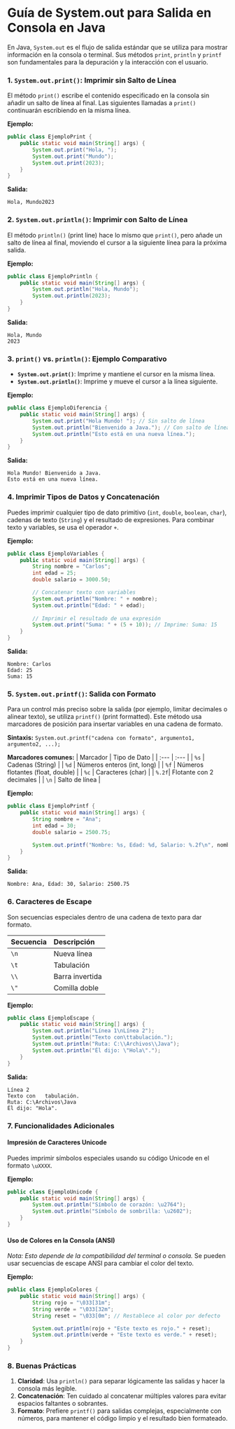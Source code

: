 # Guía de System.out para Salida en Consola en Java

En Java, `System.out` es el flujo de salida estándar que se utiliza para mostrar información en la consola o terminal. Sus métodos `print`, `println` y `printf` son fundamentales para la depuración y la interacción con el usuario.

### 1. `System.out.print()`: Imprimir sin Salto de Línea

El método `print()` escribe el contenido especificado en la consola sin añadir un salto de línea al final. Las siguientes llamadas a `print()` continuarán escribiendo en la misma línea.

**Ejemplo:**
```java
public class EjemploPrint {
    public static void main(String[] args) {
        System.out.print("Hola, ");
        System.out.print("Mundo");
        System.out.print(2023);
    }
}
```
**Salida:**
```
Hola, Mundo2023
```

### 2. `System.out.println()`: Imprimir con Salto de Línea

El método `println()` (print line) hace lo mismo que `print()`, pero añade un salto de línea al final, moviendo el cursor a la siguiente línea para la próxima salida.

**Ejemplo:**
```java
public class EjemploPrintln {
    public static void main(String[] args) {
        System.out.println("Hola, Mundo");
        System.out.println(2023);
    }
}
```
**Salida:**
```
Hola, Mundo
2023
```

### 3. `print()` vs. `println()`: Ejemplo Comparativo

- **`System.out.print()`**: Imprime y mantiene el cursor en la misma línea.
- **`System.out.println()`**: Imprime y mueve el cursor a la línea siguiente.

**Ejemplo:**
```java
public class EjemploDiferencia {
    public static void main(String[] args) {
        System.out.print("Hola Mundo! "); // Sin salto de línea
        System.out.println("Bienvenido a Java."); // Con salto de línea
        System.out.println("Esto está en una nueva línea.");
    }
}
```
**Salida:**
```
Hola Mundo! Bienvenido a Java.
Esto está en una nueva línea.
```

### 4. Imprimir Tipos de Datos y Concatenación

Puedes imprimir cualquier tipo de dato primitivo (`int`, `double`, `boolean`, `char`), cadenas de texto (`String`) y el resultado de expresiones. Para combinar texto y variables, se usa el operador `+`.

**Ejemplo:**
```java
public class EjemploVariables {
    public static void main(String[] args) {
        String nombre = "Carlos";
        int edad = 25;
        double salario = 3000.50;

        // Concatenar texto con variables
        System.out.println("Nombre: " + nombre);
        System.out.println("Edad: " + edad);
        
        // Imprimir el resultado de una expresión
        System.out.print("Suma: " + (5 + 10)); // Imprime: Suma: 15
    }
}
```
**Salida:**
```
Nombre: Carlos
Edad: 25
Suma: 15
```

### 5. `System.out.printf()`: Salida con Formato

Para un control más preciso sobre la salida (por ejemplo, limitar decimales o alinear texto), se utiliza `printf()` (print formatted). Este método usa marcadores de posición para insertar variables en una cadena de formato.

**Sintaxis:** `System.out.printf("cadena con formato", argumento1, argumento2, ...);`

**Marcadores comunes:**
| Marcador | Tipo de Dato |
| :--- | :--- |
| `%s` | Cadenas (String) |
| `%d` | Números enteros (int, long) |
| `%f` | Números flotantes (float, double) |
| `%c` | Caracteres (char) |
| `%.2f`| Flotante con 2 decimales |
| `\n` | Salto de línea |

**Ejemplo:**
```java
public class EjemploPrintf {
    public static void main(String[] args) {
        String nombre = "Ana";
        int edad = 30;
        double salario = 2500.75;

        System.out.printf("Nombre: %s, Edad: %d, Salario: %.2f\n", nombre, edad, salario);
    }
}
```
**Salida:**
```
Nombre: Ana, Edad: 30, Salario: 2500.75
```

### 6. Caracteres de Escape

Son secuencias especiales dentro de una cadena de texto para dar formato.

| Secuencia | Descripción |
| :--- | :--- |
| `\n` | Nueva línea |
| `\t` | Tabulación |
| `\\` | Barra invertida |
| `\"` | Comilla doble |

**Ejemplo:**
```java
public class EjemploEscape {
    public static void main(String[] args) {
        System.out.println("Línea 1\nLínea 2");
        System.out.println("Texto con\ttabulación.");
        System.out.println("Ruta: C:\\Archivos\\Java");
        System.out.println("Él dijo: \"Hola\".");
    }
}
```
**Salida:**
```Línea 1
Línea 2
Texto con	tabulación.
Ruta: C:\Archivos\Java
Él dijo: "Hola".
```

### 7. Funcionalidades Adicionales

#### Impresión de Caracteres Unicode
Puedes imprimir símbolos especiales usando su código Unicode en el formato `\uXXXX`.

**Ejemplo:**
```java
public class EjemploUnicode {
    public static void main(String[] args) {
        System.out.println("Símbolo de corazón: \u2764");
        System.out.println("Símbolo de sombrilla: \u2602");
    }
}
```
#### Uso de Colores en la Consola (ANSI)
*Nota: Esto depende de la compatibilidad del terminal o consola.*
Se pueden usar secuencias de escape ANSI para cambiar el color del texto.

**Ejemplo:**
```java
public class EjemploColores {
    public static void main(String[] args) {
        String rojo = "\033[31m";
        String verde = "\033[32m";
        String reset = "\033[0m"; // Restablece al color por defecto

        System.out.println(rojo + "Este texto es rojo." + reset);
        System.out.println(verde + "Este texto es verde." + reset);
    }
}
```

### 8. Buenas Prácticas

1.  **Claridad**: Usa `println()` para separar lógicamente las salidas y hacer la consola más legible.
2.  **Concatenación**: Ten cuidado al concatenar múltiples valores para evitar espacios faltantes o sobrantes.
3.  **Formato**: Prefiere `printf()` para salidas complejas, especialmente con números, para mantener el código limpio y el resultado bien formateado.
``````
